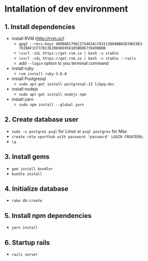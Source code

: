 # Intallation of dev environment

## 1. Install dependencies

- install RVM (http://rvm.io/)
  - `gpg2 --recv-keys 409B6B1796C275462A1703113804BB82D39DC0E3 7D2BAF1CF37B13E2069D6956105BD0E739499BDB`
  - `\curl -sSL https://get.rvm.io | bash -s stable`
  - `\curl -sSL https://get.rvm.io | bash -s stable --rails`
  - add `--login` option to you terminal command
- install ruby
  - `rvm install ruby-3.0.0`
- install Postgresql
  - `sudo apt-get install postgresql-13 libpq-dev`
- install nodejs
  - `sudo apt-get install nodejs npm`
- install yarn
  - `sudo npm install --global yarn`

## 2. Create database user

  - `sudo -u postgres psql` for Linux or `psql postgres` for Mac
  - `create role sporthub with password 'password' LOGIN CREATEDB;`
  - `\q`

## 3. Install gems

  - `gem install bundler`
  - `bundle install`

## 4. Initialize database

  - `rake db:create`

## 5. Install npm dependencies
  
  - `yarn install`

## 6. Startup rails
  
  - `rails server`
